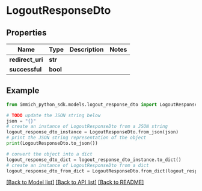 # LogoutResponseDto


## Properties

Name | Type | Description | Notes
------------ | ------------- | ------------- | -------------
**redirect_uri** | **str** |  | 
**successful** | **bool** |  | 

## Example

```python
from immich_python_sdk.models.logout_response_dto import LogoutResponseDto

# TODO update the JSON string below
json = "{}"
# create an instance of LogoutResponseDto from a JSON string
logout_response_dto_instance = LogoutResponseDto.from_json(json)
# print the JSON string representation of the object
print(LogoutResponseDto.to_json())

# convert the object into a dict
logout_response_dto_dict = logout_response_dto_instance.to_dict()
# create an instance of LogoutResponseDto from a dict
logout_response_dto_from_dict = LogoutResponseDto.from_dict(logout_response_dto_dict)
```
[[Back to Model list]](../README.md#documentation-for-models) [[Back to API list]](../README.md#documentation-for-api-endpoints) [[Back to README]](../README.md)


